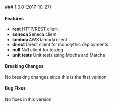 <a name="1.0.0"></a> ### 1.0.0 (2017-10-27)

#### Features
* **rest** HTTP/REST client
* **seneca** Seneca client
* **lambda** AWS lambda client
* **direct** Direct client for monolythic deployments
* **null** Null client for testing
* **unit tests** Unit tests using Mocha and Matcha

#### Breaking Changes
No breaking changes since this is the first version

#### Bug Fixes
No fixes in this version

